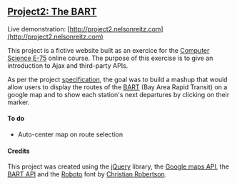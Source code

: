 ## [Project2: The BART](http://project2.nelsonreitz.com)

Live demonstration: [http://project2.nelsonreitz.com](http://project2.nelsonreitz.com)

This project is a fictive website built as an exercice for the [Computer Science E-75](http://cs75.tv) online course. The purpose of this
exercise is to give an introduction to Ajax and third-party APIs.

As per the project [specification](http://cdn.cs75.net/2012/summer/projects/2/project2.pdf), the goal was to build a mashup that would allow users to display the routes of the [BART](https://www.bart.gov) (Bay Area Rapid Transit) on a google map and to show each station's next departures by clicking on their marker. 

#### To do
- Auto-center map on route selection

#### Credits
This project was created using the [jQuery](http://http://jquery.com) library, the [Google maps API](https://developers.google.com/maps/web), the [BART API](http://www.bart.gov/schedules/developers/api) and the [Roboto](http://www.google.com/fonts/specimen/Roboto) font by [Christian Robertson](http://christianrobertson.com).
